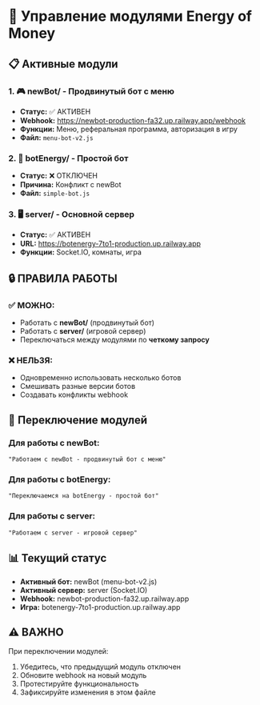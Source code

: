 # 🔧 Управление модулями Energy of Money

## 📋 Активные модули

### 1. 🎮 **newBot/** - Продвинутый бот с меню
- **Статус:** ✅ АКТИВЕН
- **Webhook:** https://newbot-production-fa32.up.railway.app/webhook
- **Функции:** Меню, реферальная программа, авторизация в игру
- **Файл:** `menu-bot-v2.js`

### 2. 🎯 **botEnergy/** - Простой бот
- **Статус:** ❌ ОТКЛЮЧЕН
- **Причина:** Конфликт с newBot
- **Файл:** `simple-bot.js`

### 3. 🖥️ **server/** - Основной сервер
- **Статус:** ✅ АКТИВЕН
- **URL:** https://botenergy-7to1-production.up.railway.app
- **Функции:** Socket.IO, комнаты, игра

## 🔒 ПРАВИЛА РАБОТЫ

### ✅ МОЖНО:
- Работать с **newBot/** (продвинутый бот)
- Работать с **server/** (игровой сервер)
- Переключаться между модулями по **четкому запросу**

### ❌ НЕЛЬЗЯ:
- Одновременно использовать несколько ботов
- Смешивать разные версии ботов
- Создавать конфликты webhook

## 🔄 Переключение модулей

### Для работы с newBot:
```
"Работаем с newBot - продвинутый бот с меню"
```

### Для работы с botEnergy:
```
"Переключаемся на botEnergy - простой бот"
```

### Для работы с server:
```
"Работаем с server - игровой сервер"
```

## 📊 Текущий статус

- **Активный бот:** newBot (menu-bot-v2.js)
- **Активный сервер:** server (Socket.IO)
- **Webhook:** newbot-production-fa32.up.railway.app
- **Игра:** botenergy-7to1-production.up.railway.app

## ⚠️ ВАЖНО

При переключении модулей:
1. Убедитесь, что предыдущий модуль отключен
2. Обновите webhook на новый модуль
3. Протестируйте функциональность
4. Зафиксируйте изменения в этом файле
